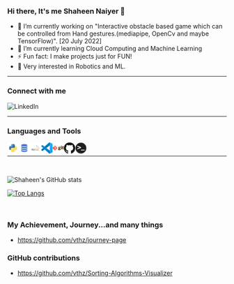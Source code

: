 ### Hi there, It's me Shaheen Naiyer 👋

- 🔭 I’m currently working on "Interactive obstacle based game which can be controlled from Hand gestures.(mediapipe, OpenCv and maybe TensorFlow)". [20 July 2022]
- 🌱 I’m currently learning Cloud Computing and Machine Learning
- ⚡ Fun fact: I make projects just for FUN!
- 🤖 Very interested in Robotics and ML.
---
### Connect with me
[<img align="left" alt="LinkedIn" width="80" src="https://github.com/vthz/vthz/blob/main/static_content/Linkedin_logo.png" />]( https://www.linkedin.com/in/shaheen-naiyer-27496b178/)
<br/>

---

### Languages and Tools
<img align="left" alt="Python" width="26px" src="https://raw.githubusercontent.com/github/explore/80688e429a7d4ef2fca1e82350fe8e3517d3494d/topics/python/python.png" />
<img align="left" alt="SQL" width="26px" src="https://raw.githubusercontent.com/github/explore/80688e429a7d4ef2fca1e82350fe8e3517d3494d/topics/sql/sql.png" />
<img align="left" alt="MySQL" width="26px" src="https://raw.githubusercontent.com/github/explore/80688e429a7d4ef2fca1e82350fe8e3517d3494d/topics/mysql/mysql.png" />
<img align="left" alt="Visual Studio Code" width="26px" src="https://raw.githubusercontent.com/github/explore/80688e429a7d4ef2fca1e82350fe8e3517d3494d/topics/visual-studio-code/visual-studio-code.png" />
<img align="left" alt="Git" width="26px" src="https://raw.githubusercontent.com/github/explore/80688e429a7d4ef2fca1e82350fe8e3517d3494d/topics/git/git.png" />
<img align="left" alt="GitHub" width="26px" src="https://raw.githubusercontent.com/github/explore/78df643247d429f6cc873026c0622819ad797942/topics/github/github.png" />
<img align="left" alt="Terminal" width="26px" src="https://raw.githubusercontent.com/github/explore/80688e429a7d4ef2fca1e82350fe8e3517d3494d/topics/terminal/terminal.png" />

<br/>

---

<br/>

![Shaheen's GitHub stats](https://github-readme-stats.vercel.app/api?username=vthz&show_icons=true&theme=buefy&border_color=FF4040&title_color=FF4040)

[![Top Langs](https://github-readme-stats.vercel.app/api/top-langs/?username=vthz&layout=compact)](https://github.com/anuraghazra/github-readme-stats)

<br>

### My Achievement, Journey...and many things 
-  https://github.com/vthz/journey-page

### GitHub contributions
-  https://github.com/vthz/Sorting-Algorithms-Visualizer
